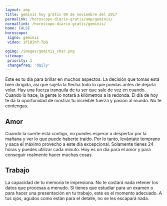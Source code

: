 ```yaml
---
layout: amp
title: geminis hoy gratis 09 de noviembre del 2017 
permalink: /horoscopo-diario-gratis/amp/geminis/
normallink: /horoscopo-diario-gratis/geminis/
home: FALSE
horoscopo:
 signo: geminis
 video: 1P1BInP-TpQ

ogimg: /images/geminis_char.png
sitemap:
 priority: 1
 changefreq: 'daily'
---
```



Este es tu día para brillar en muchos aspectos. La decisión que tomas está bien dirigida, así que sujeta la flecha todo lo que puedas antes de dejarla volar. Hay una fuerza tranquila de tu ser que sale de vez en cuando. Cuando lo hace, la gente lo notará a kilómetros a la redonda. El día de hoy te da la oportunidad de mostrar tu increíble fuerza y pasión al mundo. No te contengas.

## Amor

Cuando la suerte está contigo, no puedes esperar a despertar por la mañana y ver lo que puede haberte traído. Por lo tanto, levántate temprano y saca el máximo provecho a este día excepcional. Solamente tienes 24 horas y puedes utilizar cada minuto. Hoy es un día para el amor y para conseguir realmente hacer muchas cosas.

## Trabajo

La capacidad de tu memoria te impresiona. No te costará nada retener los datos que procesas a menudo. Si tienes que estudiar para un examen o para hacer una presentación en tu trabajo, este es el momento adecuado. A tus ojos, agudos como están para el detalle, no se les escapará nada.